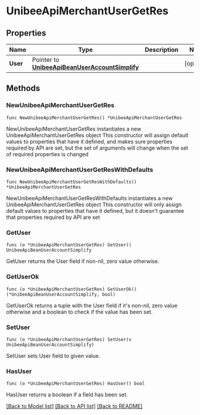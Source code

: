 # UnibeeApiMerchantUserGetRes

## Properties

Name | Type | Description | Notes
------------ | ------------- | ------------- | -------------
**User** | Pointer to [**UnibeeApiBeanUserAccountSimplify**](UnibeeApiBeanUserAccountSimplify.md) |  | [optional] 

## Methods

### NewUnibeeApiMerchantUserGetRes

`func NewUnibeeApiMerchantUserGetRes() *UnibeeApiMerchantUserGetRes`

NewUnibeeApiMerchantUserGetRes instantiates a new UnibeeApiMerchantUserGetRes object
This constructor will assign default values to properties that have it defined,
and makes sure properties required by API are set, but the set of arguments
will change when the set of required properties is changed

### NewUnibeeApiMerchantUserGetResWithDefaults

`func NewUnibeeApiMerchantUserGetResWithDefaults() *UnibeeApiMerchantUserGetRes`

NewUnibeeApiMerchantUserGetResWithDefaults instantiates a new UnibeeApiMerchantUserGetRes object
This constructor will only assign default values to properties that have it defined,
but it doesn't guarantee that properties required by API are set

### GetUser

`func (o *UnibeeApiMerchantUserGetRes) GetUser() UnibeeApiBeanUserAccountSimplify`

GetUser returns the User field if non-nil, zero value otherwise.

### GetUserOk

`func (o *UnibeeApiMerchantUserGetRes) GetUserOk() (*UnibeeApiBeanUserAccountSimplify, bool)`

GetUserOk returns a tuple with the User field if it's non-nil, zero value otherwise
and a boolean to check if the value has been set.

### SetUser

`func (o *UnibeeApiMerchantUserGetRes) SetUser(v UnibeeApiBeanUserAccountSimplify)`

SetUser sets User field to given value.

### HasUser

`func (o *UnibeeApiMerchantUserGetRes) HasUser() bool`

HasUser returns a boolean if a field has been set.


[[Back to Model list]](../README.md#documentation-for-models) [[Back to API list]](../README.md#documentation-for-api-endpoints) [[Back to README]](../README.md)


